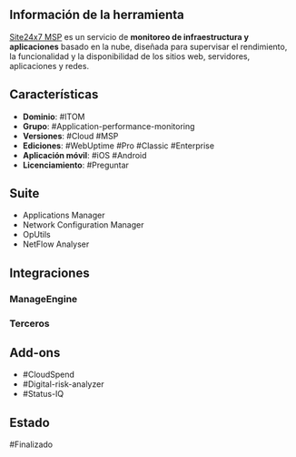 ## Información de la herramienta

[Site24x7 MSP](https://www.site24x7.com/help/home.html) es un servicio de **monitoreo de infraestructura y aplicaciones** basado en la nube, diseñada para supervisar el rendimiento, la funcionalidad y la disponibilidad de los sitios web, servidores, aplicaciones y redes.

## Características

+ **Dominio**: #ITOM
+ **Grupo**: #Application-performance-monitoring 
+ **Versiones**: #Cloud #MSP 
+ **Ediciones**: #WebUptime #Pro #Classic #Enterprise 
+ **Aplicación móvil**: #iOS #Android 
+ **Licenciamiento**: #Preguntar 
## Suite

+ Applications Manager
+ Network Configuration Manager
+ OpUtils
+ NetFlow Analyser
## Integraciones
### ManageEngine

### Terceros

## Add-ons

+ #CloudSpend
+ #Digital-risk-analyzer
+ #Status-IQ

## Estado

#Finalizado 